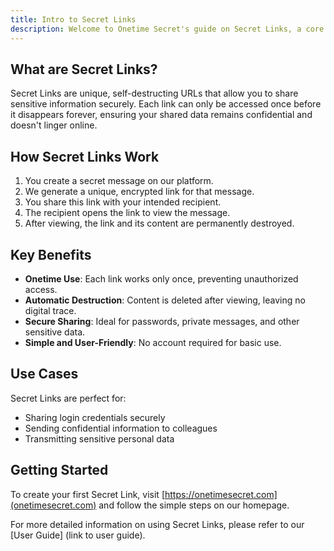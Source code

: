```yaml
---
title: Intro to Secret Links
description: Welcome to Onetime Secret's guide on Secret Links, a core feature of our secure, one-time sharing service.
---
```




## What are Secret Links?

Secret Links are unique, self-destructing URLs that allow you to share sensitive information securely. Each link can only be accessed once before it disappears forever, ensuring your shared data remains confidential and doesn't linger online.

## How Secret Links Work

1. You create a secret message on our platform.
2. We generate a unique, encrypted link for that message.
3. You share this link with your intended recipient.
4. The recipient opens the link to view the message.
5. After viewing, the link and its content are permanently destroyed.

## Key Benefits

- **Onetime Use**: Each link works only once, preventing unauthorized access.
- **Automatic Destruction**: Content is deleted after viewing, leaving no digital trace.
- **Secure Sharing**: Ideal for passwords, private messages, and other sensitive data.
- **Simple and User-Friendly**: No account required for basic use.

## Use Cases

Secret Links are perfect for:

- Sharing login credentials securely
- Sending confidential information to colleagues
- Transmitting sensitive personal data

## Getting Started

To create your first Secret Link, visit [https://onetimesecret.com](onetimesecret.com) and follow the simple steps on our homepage.

For more detailed information on using Secret Links, please refer to our [User Guide] (link to user guide).


<!--
Communication Advice:
1. This content introduces Secret Links in a clear, straightforward manner suitable for both technical and non-technical audiences.
2. It emphasizes the core service and unique value proposition of Onetime Secret.
3. The information provided is based on verifiable facts from the onetimesecret.com website.
4. The tone is professional and user-focused, highlighting the problem-solution aspect of the service.
5. For further development of this page, consider adding:
   - A simple visual diagram of how Secret Links work
   - FAQ section addressing common user queries
   - Links to related documentation pages (e.g., advanced features, API usage)
   - A callout box highlighting any recent updates or enhancements to the Secret Links feature

Remember to verify all information with the latest data from Onetime Secret before publishing, and consider seeking user feedback to ensure the documentation meets their needs effectively.
-->

